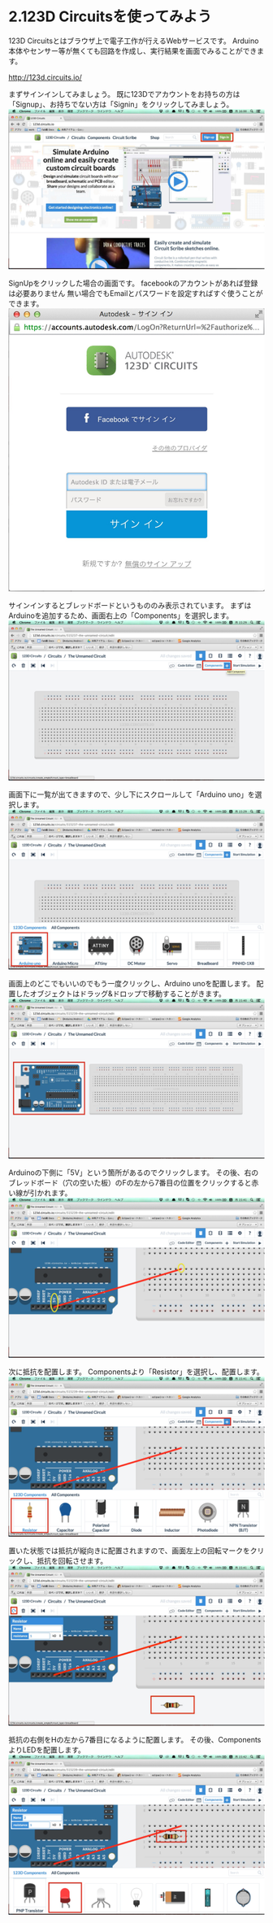 # 2.123D Circuitsを使ってみよう

123D Circuitsとはブラウザ上で電子工作が行えるWebサービスです。
Arduino本体やセンサー等が無くても回路を作成し、実行結果を画面でみることができます。

http://123d.circuits.io/

まずサインインしてみましょう。
既に123Dでアカウントをお持ちの方は「Signup」、お持ちでない方は「Signin」をクリックしてみましょう。
![](circuits0.jpg)


SignUpをクリックした場合の画面です。
facebookのアカウントがあれば登録は必要ありません
無い場合でもEmailとパスワードを設定すればすぐ使うことができます。
![](circuits01.jpg)


サインインするとブレッドボードというもののみ表示されています。
まずはArduinoを追加するため、画面右上の「Components」を選択します。
![](circuits02.jpg)


画面下に一覧が出てきますので、少し下にスクロールして「Arduino uno」を選択します。
![](circuits03.jpg)


画面上のどこでもいいのでもう一度クリックし、Arduino unoを配置します。
配置したオブジェクトはドラッグ&ドロップで移動することがきます。
![](circuits04.jpg)

Arduinoの下側に「5V」という箇所があるのでクリックします。
その後、右のブレッドボード（穴の空いた板）のFの左から7番目の位置をクリックすると赤い線が引かれます。
![](circuits05.jpg)

次に抵抗を配置します。
Componentsより「Resistor」を選択し、配置します。
![](circuits06.jpg)

置いた状態では抵抗が縦向きに配置されますので、画面左上の回転マークをクリックし、抵抗を回転させます。
![](circuits07.jpg)

抵抗の右側をHの左から7番目になるように配置します。
その後、ComponentsよりLEDを配置します。
![](circuits08.jpg)